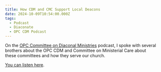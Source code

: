 ```yaml
---
title: How CDM and CMC Support Local Deacons
date: 2024-10-09T10:54:00.000Z
tags:
  - Podcast
  - Diaconate
  - OPC CDM Podcast
---
```

On the [OPC Committee on Diaconal Ministries](https://opccdm.org) podcast, I spoke with several brothers about the OPC CDM and Committee on Ministerial Care about these committees and how they serve our church. 

[You can listen here](https://www.thereformeddeacon.org/1849391/episodes/15845550-how-cdm-and-cmc-support-local-deacons).

<div id='buzzsprout-player-4970660'></div> <script src="https://www.buzzsprout.com/1849391/15845550.js?
container_id=buzzsprout-player-4970660&player=small" type="text/javascript" charset="utf-8"></script>
